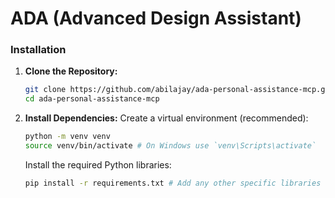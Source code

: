 # ADA (Advanced Design Assistant)

### Installation

1.  **Clone the Repository:**
    ```bash
    git clone https://github.com/abilajay/ada-personal-assistance-mcp.git
    cd ada-personal-assistance-mcp
    ```
2.  **Install Dependencies:**
    Create a virtual environment (recommended):
    ```bash
    python -m venv venv
    source venv/bin/activate # On Windows use `venv\Scripts\activate`
    ```
    Install the required Python libraries:
    ```bash
    pip install -r requirements.txt # Add any other specific libraries used